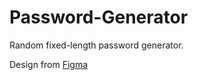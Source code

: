 # Password-Generator
 Random fixed-length password generator. 
 
 Design from [Figma](https://www.figma.com/file/NEj9JDycMjF3XKXq7swoc9/Random-Password-Generator-(New-version))
